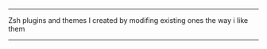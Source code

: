 ______________________________________________________________________________
Zsh plugins and themes I created by modifing existing ones the way i like them
______________________________________________________________________________
